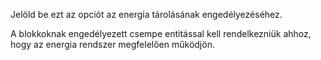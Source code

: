 Jelöld be ezt az opciót az energia tárolásának engedélyezéséhez.

A blokkoknak engedélyezett csempe entitással kell rendelkezniük ahhoz, hogy az energia rendszer megfelelően működjön.